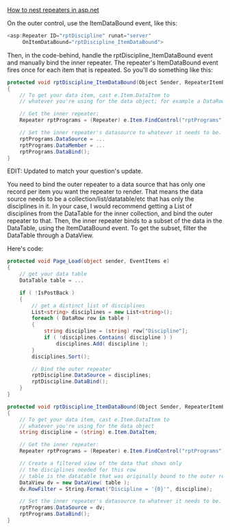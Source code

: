 [How to nest repeaters in asp.net](http://stackoverflow.com/questions/6171861/how-to-nest-repeaters-in-asp-net)



On the outer control, use the ItemDataBound event, like this:

```cs
<asp:Repeater ID="rptDiscipline" runat="server"
     OnItemDataBound="rptDiscipline_ItemDataBound">
```

Then, in the code-behind, handle the rptDiscipline_ItemDataBound event and manually bind the inner repeater. The repeater's ItemDataBound event fires once for each item that is repeated. So you'll do something like this:

```cs
protected void rptDiscipline_ItemDataBound(Object Sender, RepeaterItemEventArgs e) 
{
    // To get your data item, cast e.Item.DataItem to 
    // whatever you're using for the data object; for example a DataRow.

    // Get the inner repeater:
    Repeater rptPrograms = (Repeater) e.Item.FindControl("rptPrograms");

    // Set the inner repeater's datasource to whatever it needs to be.
    rptPrograms.DataSource = ...
    rptPrograms.DataMember = ...
    rptPrograms.DataBind();
}
```

EDIT: Updated to match your question's update.

You need to bind the outer repeater to a data source that has only one record per item you want the repeater to render. That means the data source needs to be a collection/list/datatable/etc that has only the disciplines in it. In your case, I would recommend getting a List<string> of disciplines from the DataTable for the inner collection, and bind the outer repeater to that. Then, the inner repeater binds to a subset of the data in the DataTable, using the ItemDataBound event. To get the subset, filter the DataTable through a DataView.

Here's code:

```cs
protected void Page_Load(object sender, EventItems e)
{
    // get your data table
    DataTable table = ...

    if ( !IsPostBack )
    {
        // get a distinct list of disciplines
        List<string> disciplines = new List<string>();
        foreach ( DataRow row in table )
        {
            string discipline = (string) row["Discipline"];
            if ( !disciplines.Contains( discipline ) )
                disciplines.Add( discipline );
        }
        disciplines.Sort();

        // Bind the outer repeater
        rptDiscipline.DataSource = disciplines;
        rptDiscipline.DataBind();
    }
}

protected void rptDiscipline_ItemDataBound(Object Sender, RepeaterItemEventArgs e) 
{
    // To get your data item, cast e.Item.DataItem to 
    // whatever you're using for the data object
    string discipline = (string) e.Item.DataItem;

    // Get the inner repeater:
    Repeater rptPrograms = (Repeater) e.Item.FindControl("rptPrograms");

    // Create a filtered view of the data that shows only 
    // the disciplines needed for this row
    // table is the datatable that was originally bound to the outer repeater
    DataView dv = new DataView( table );  
    dv.RowFilter = String.Format("Discipline = '{0}'", discipline);

    // Set the inner repeater's datasource to whatever it needs to be.
    rptPrograms.DataSource = dv;
    rptPrograms.DataBind();
}   
```

